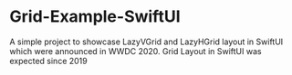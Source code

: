 # Grid-Example-SwiftUI
A simple project to showcase LazyVGrid and LazyHGrid layout in SwiftUI which were announced in WWDC 2020. Grid Layout in SwiftUI was expected since 2019
